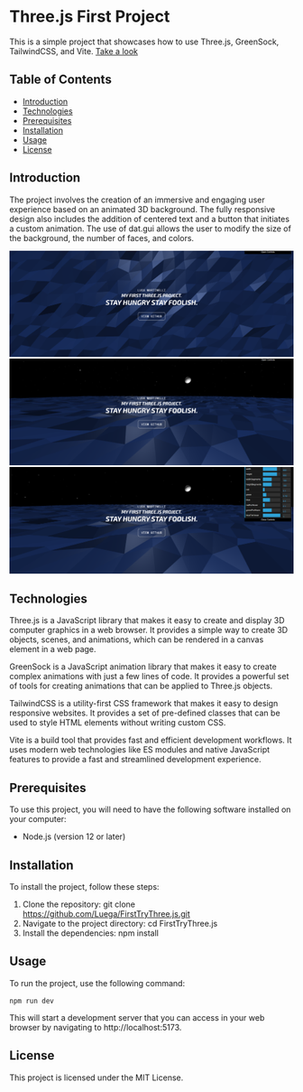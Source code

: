 # Three.js First Project

This is a simple project that showcases how to use Three.js, GreenSock, TailwindCSS, and Vite.
[Take a look](https://lucamartinelli3danimation.netlify.app)


## Table of Contents

- [Introduction](#introduction)
- [Technologies](#technologies)
- [Prerequisites](#prerequisites)
- [Installation](#installation)
- [Usage](#usage)
- [License](#license)

## Introduction

The project involves the creation of an immersive and engaging user experience based on an animated 3D background.
The fully responsive design also includes the addition of centered text and a button that initiates a custom animation.
The use of dat.gui allows the user to modify the size of the background, the number of faces, and colors.

![My Image](Screenshot/Screenshot1.png)
![My Image](Screenshot/Screenshot2.png)
![My Image](Screenshot/Screenshot3.png)

## Technologies

Three.js is a JavaScript library that makes it easy to create and display 3D computer graphics in a web browser. It provides a simple way to create 3D objects, scenes, and animations, which can be rendered in a canvas element in a web page.

GreenSock is a JavaScript animation library that makes it easy to create complex animations with just a few lines of code. It provides a powerful set of tools for creating animations that can be applied to Three.js objects.

TailwindCSS is a utility-first CSS framework that makes it easy to design responsive websites. It provides a set of pre-defined classes that can be used to style HTML elements without writing custom CSS.

Vite is a build tool that provides fast and efficient development workflows. It uses modern web technologies like ES modules and native JavaScript features to provide a fast and streamlined development experience.

## Prerequisites

To use this project, you will need to have the following software installed on your computer:

- Node.js (version 12 or later)

## Installation

To install the project, follow these steps:

1. Clone the repository: git clone https://github.com/Luega/FirstTryThree.js.git
1. Navigate to the project directory: cd FirstTryThree.js
1. Install the dependencies: npm install

## Usage

To run the project, use the following command:

```
npm run dev
```

This will start a development server that you can access in your web browser by navigating to http://localhost:5173.

## License

This project is licensed under the MIT License.
